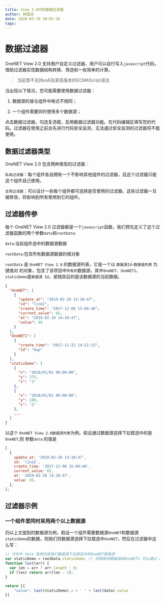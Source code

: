 ```yaml
---
title: View 2.0中的数据过滤器
author: 林国池
date: 2020-03-10 10:01:16
tags:
---
```

# 数据过滤器

OneNET View 2.0 支持用户自定义过滤器，用户可以自行写入`javascript`代码，借助过滤器实现数据结构转换、筛选和一些简单的计算。

> 当前暂不支持es6及更高版本的ECMAScript语法

当出现以下情况，您可能需要使用数据过滤器：

1. 数据源的值与组件中格式不相同；

2. 一个组件需要同时使用多个数据源；

点击数据过滤器，勾选复选框，启用数据过滤器功能。在代码编辑区填写您的代码。过滤器在使用之前会先进行代码安全监测，无法通过安全监测的过滤器将不能使用。

## 数据过滤器类型

OneNET View 2.0 包含两种类型的过滤器：

`私有过滤器`：每个组件各自拥有一个不影响其他组件的过滤器，且这个过滤器只能这个组件自己使用。

`全局过滤器`：可以设计一些每个组件都可选择是否使用的过滤器。这些过滤器一旦被修改，将影响到所有使用到它的组件。

## 过滤器传参

每个 OneNET View 2.0 过滤器都是一个`javascript`函数，我们预先定义了这个过滤器函数的两个参数`data`和`rootData`:

`data`:当前组件选中的数据源数据

`rootData`:包含所有数据源数据的根对象

`rootData` 是 `OneNET View 2.0` 的数据源列表，它是一个以 `数据源Id`-`数据值列表` 为键值对 的对象，包含了该项目中`所有的`数据源，其中`OneNET`、`OneNET1`、`staticDemo`是`数据源 Id`，紧随其后的是该数据源的当前数据。

```json
{
  "OneNET": [
    {
      "update_at": "2019-02-28 14:10:47",
      "id": "line2",
      "create_time": "2017-12-08 15:08:40",
      "current_value": 65,
      "at": "2019-02-28 14:10:47",
      "value": 65
    }
  ],
  "OneNET1": [
    {
      "create_time": "2017-11-22 14:21:15",
      "id": "map"
    }
  ],
  "staticDemo": [
    {
      "x": "2010/01/01 00:00:00",
      "y": 375,
      "s": "1"
    },
    {
      "x": "2010/01/01 00:00:00",
      "y": 180,
      "s": "2"
    },
    ...
  ]
}
```

以这个 `OneNET View 2.0数据源列表`为例。假设通过数据源选择下拉框选中的是`OneNET`,则 参数`data` 的值是

```js
[
  {
    update_at: '2019-02-28 14:10:47',
    id: 'line2',
    create_time: '2017-12-08 15:08:40',
    current_value: 65,
    at: '2019-02-28 14:10:47',
    value: 65,
  },
];
```

## 过滤器示例
### 一个组件里同时采用两个以上数据源
仍以上文提到的数据源为例，假设一个组件需要数据源`OneNET`和数据源`staticDemo`的数据，则我们将数据源选择下拉框选中`OneNET`，然后在过滤器中这么写：
```javascript
// 代码中 data 取到的是我们数据源下拉框选中的OneNET数据源
var staticDemo = rootData.staticDemo; // 同理其他数据源如OneNET1 可以通过 rootData.OneNET1 取到
function last(arr) {
  var len = arr ? arr.length : 0;
  if (len) return arr[len - 1];
}

return [{
    "value": last(staticDemo).x + ' ' + last(data).value
}]
```

